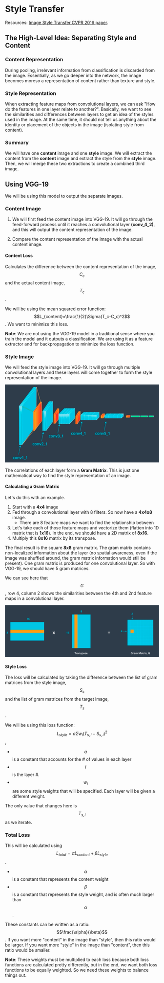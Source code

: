 # Style Transfer

Resources: [Image Style Transfer CVPR 2016 paper](https://www.cv-foundation.org/openaccess/content_cvpr_2016/papers/Gatys_Image_Style_Transfer_CVPR_2016_paper.pdf).

## The High-Level Idea: Separating Style and Content

### Content Representation

During pooling, irrelevant information from classification is discarded from the image. Essentially, as we go deeper into the network, the image becomes moreso a representation of content rather than texture and style.

### Style Representation

When extracting feature maps from convolutional layers, we can ask "How do the features in one layer relate to another?". Basically, we want to see the similarities and differences between layers to get an idea of the styles used in the image. At the same time, it should not tell us anything about the identity or placement of the objects in the image (isolating style from content).

### Summary

We will have one **content** image and one **style** image. We will extract the content from the **content** image and extract the style from the **style** image. Then, we will merge these two extractions to create a combined third image.

## Using VGG-19

We will be using this model to output the separate images.

### Content Image

1. We will first feed the content image into VGG-19. It will go through the feed-forward process until it reaches a convolutional layer **(conv_4_2)**, and this will output the content representation of the image.

2. Compare the content representation of the image with the actual content image.

#### Content Loss

Calculates the difference between the content representation of the image, $$C_c$$ and the actual content image, $$T_c$$.

We will be using the mean squared error function: $$L_{content}=\frac{1}{2}\Sigma(T_c-C_c)^2$$. We want to minimize this loss.

**Note**: We are not using the VGG-19 model in a traditional sense where you train the model and it outputs a classification. We are using it as a feature extractor and for backpropagation to minimize the loss function.

### Style Image

We will feed the style image into VGG-19. It will go through multiple convolutional layers and these layers will come together to form the style representation of the image.

![VGG-19 Style Representation Layers](vgg-19-style.png)

The correlations of each layer form a **Gram Matrix**. This is just one mathematical way to find the style representation of an image.

#### Calculating a Gram Matrix

Let's do this with an example.

1. Start with a **4x4** image
2. Fed through a convolutional layer with 8 filters. So now have a **4x4x8** image.
   - There are 8 feature maps we want to find the relationship between
3. Let's take each of those feature maps and vectorize them (flatten into 1D matrix that is **1x16**). In the end, we should have a 2D matrix of **8x16**.
4. Multiply this **8x16** matrix by its transpose.

The final result is the square **8x8** gram matrix. The gram matrix contains non-localized information about the layer (no spatial awareness, even if the image was shuffled around, the gram matrix information would still be present). One gram matrix is produced for one convolutional layer. So with VGG-19, we should have 5 gram matrices.

We can see here that $$G$$, row 4, column 2 shows the similarities between the 4th and 2nd feature maps in a convolutional layer. 

![](gram-matrix.png)

#### Style Loss

The loss will be calculated by taking the difference between the list of gram matrices from the style image, $$S_s$$ and the list of gram matrices from the target image, $$T_s$$.

We will be using this loss function: $$L_{style} = a\Sigma w_i(T_{s,i}-S_{s,i})^2$$, 

- $$a$$ is a constant that accounts for the # of values in each layer
- $$i$$ is the layer #.
- $$w_i$$ are some style weights that will be specified. Each layer will be given a different weight.

The only value that changes here is $$T_{s,i}$$ as we iterate.

### Total Loss

This will be calculated using $$L_{total} = \alpha L_{content}+\beta L_{style}$$.

- $$\alpha$$ is a constant that represents the content weight
- $$\beta$$ is a constant that represents the style weight, and is often much larger than $$\alpha$$.

These constants can be written as a ratio: $$\frac{\alpha}{\beta}$$. If you want more "content" in the image than "style", then this ratio would be larger. If you want more "style" in the image than "content", then this ratio would be smaller.

**Note**: These weights must be multiplied to each loss because both loss functions are calculated pretty differently, but in the end, we want both loss functions to be equally weighted. So we need these weights to balance things out.







